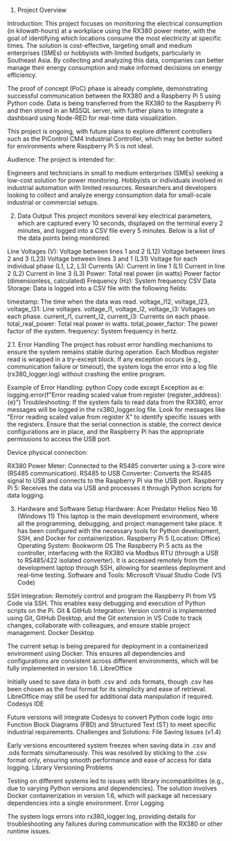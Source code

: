 1. Project Overview

Introduction:
This project focuses on monitoring the electrical consumption (in kilowatt-hours) at a workplace using the RX380 power meter, with the goal of identifying which locations consume the most electricity at specific times. The solution is cost-effective, targeting small and medium enterprises (SMEs) or hobbyists with limited budgets, particularly in Southeast Asia. By collecting and analyzing this data, companies can better manage their energy consumption and make informed decisions on energy efficiency.

The proof of concept (PoC) phase is already complete, demonstrating successful communication between the RX380 and a Raspberry Pi 5 using Python code. Data is being transferred from the RX380 to the Raspberry Pi and then stored in an MSSQL server, with further plans to integrate a dashboard using Node-RED for real-time data visualization.

This project is ongoing, with future plans to explore different controllers such as the PiControl CM4 Industrial Controller, which may be better suited for environments where Raspberry Pi 5 is not ideal.

Audience:
The project is intended for:

Engineers and technicians in small to medium enterprises (SMEs) seeking a low-cost solution for power monitoring.
Hobbyists or individuals involved in industrial automation with limited resources.
Researchers and developers looking to collect and analyze energy consumption data for small-scale industrial or commercial setups.

2. Data Output
This project monitors several key electrical parameters, which are captured every 10 seconds, displayed on the terminal every 2 minutes, and logged into a CSV file every 5 minutes. Below is a list of the data points being monitored:

Line Voltages (V):
Voltage between lines 1 and 2 (L12)
Voltage between lines 2 and 3 (L23)
Voltage between lines 3 and 1 (L31)
Voltage for each individual phase (L1, L2, L3)
Currents (A):
Current in line 1 (L1)
Current in line 2 (L2)
Current in line 3 (L3)
Power:
Total real power (in watts)
Power factor (dimensionless, calculated)
Frequency (Hz):
System frequency
CSV Data Storage:
Data is logged into a CSV file with the following fields:

timestamp: The time when the data was read.
voltage_l12, voltage_l23, voltage_l31: Line voltages.
voltage_l1, voltage_l2, voltage_l3: Voltages on each phase.
current_l1, current_l2, current_l3: Currents on each phase.
total_real_power: Total real power in watts.
total_power_factor: The power factor of the system.
frequency: System frequency in hertz.

2.1. Error Handling
The project has robust error handling mechanisms to ensure the system remains stable during operation. Each Modbus register read is wrapped in a try-except block. If any exception occurs (e.g., communication failure or timeout), the system logs the error into a log file (rx380_logger.log) without crashing the entire program.

Example of Error Handling:
python
Copy code
except Exception as e:
    logging.error(f"Error reading scaled value from register {register_address}: {e}")
Troubleshooting:
If the system fails to read data from the RX380, error messages will be logged in the rx380_logger.log file.
Look for messages like "Error reading scaled value from register X" to identify specific issues with the registers.
Ensure that the serial connection is stable, the correct device configurations are in place, and the Raspberry Pi has the appropriate permissions to access the USB port.

Device physical connection:

RX380 Power Meter:
Connected to the RS485 converter using a 3-core wire (RS485 communication).
RS485 to USB Converter:
Converts the RS485 signal to USB and connects to the Raspberry Pi via the USB port.
Raspberry Pi 5:
Receives the data via USB and processes it through Python scripts for data logging.

3. Hardware and Software Setup
Hardware:
Acer Predator Helios Neo 16 (Windows 11)
This laptop is the main development environment, where all the programming, debugging, and project management take place. It has been configured with the necessary tools for Python development, SSH, and Docker for containerization.
Raspberry Pi 5 (Location: Office)
Operating System: Bookworm OS
The Raspberry Pi 5 acts as the controller, interfacing with the RX380 via Modbus RTU (through a USB to RS485/422 isolated converter). It is accessed remotely from the development laptop through SSH, allowing for seamless deployment and real-time testing.
Software and Tools:
Microsoft Visual Studio Code (VS Code)

SSH Integration: Remotely control and program the Raspberry Pi from VS Code via SSH. This enables easy debugging and execution of Python scripts on the Pi.
Git & GitHub Integration: Version control is implemented using Git, GitHub Desktop, and the Git extension in VS Code to track changes, collaborate with colleagues, and ensure stable project management.
Docker Desktop

The current setup is being prepared for deployment in a containerized environment using Docker. This ensures all dependencies and configurations are consistent across different environments, which will be fully implemented in version 1.6.
LibreOffice

Initially used to save data in both .csv and .ods formats, though .csv has been chosen as the final format for its simplicity and ease of retrieval. LibreOffice may still be used for additional data manipulation if required.
Codesys IDE

Future versions will integrate Codesys to convert Python code logic into Function Block Diagrams (FBD) and Structured Text (ST) to meet specific industrial requirements.
Challenges and Solutions:
File Saving Issues (v1.4)

Early versions encountered system freezes when saving data in .csv and .ods formats simultaneously. This was resolved by sticking to the .csv format only, ensuring smooth performance and ease of access for data logging.
Library Versioning Problems

Testing on different systems led to issues with library incompatibilities (e.g., due to varying Python versions and dependencies). The solution involves Docker containerization in version 1.6, which will package all necessary dependencies into a single environment.
Error Logging

The system logs errors into rx380_logger.log, providing details for troubleshooting any failures during communication with the RX380 or other runtime issues.


